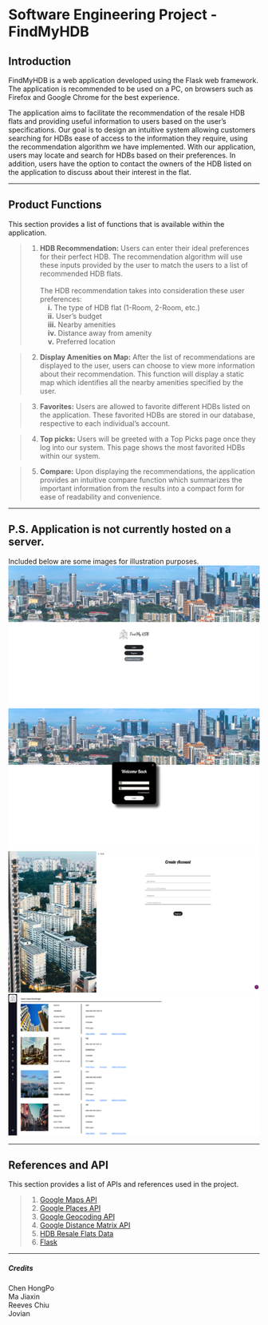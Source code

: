 # Software Engineering Project - FindMyHDB

## Introduction

FindMyHDB is a web application developed using the Flask web framework. The application is recommended to be used on a PC, on browsers such as Firefox and Google Chrome for the best experience.

The application aims to facilitate the recommendation of the resale HDB flats and providing useful information to users based on the user’s specifications. Our goal is to design an intuitive system allowing customers searching for HDBs ease of access to the information they require, using the recommendation algorithm we have implemented. With our application, users may locate and search for HDBs based on their preferences. In addition, users have the option to contact the owners of the HDB listed on the application to discuss about their interest in the flat.

---

## Product Functions
This section provides a list of functions that is available within the application.

> 1. **HDB Recommendation:** Users can enter their ideal preferences for their perfect HDB. The recommendation algorithm will use these inputs provided by the user to match the users to a list of recommended HDB flats. <br/> <br/>
> The HDB recommendation takes into consideration these user preferences: <br/>
> &nbsp; &nbsp; **i.** The type of HDB flat (1-Room, 2-Room, etc.) <br/>
> &nbsp; &nbsp; **ii.** User’s budget <br/>
> &nbsp; &nbsp; **iii.** Nearby amenities <br/>
> &nbsp; &nbsp; **iv.** Distance away from amenity <br/>
> &nbsp; &nbsp;  **v.** Preferred location <br/>

> 2. **Display Amenities on Map:** After the list of recommendations are displayed to the user, users can choose to view more information about their recommendation. This function will display a static map which identifies all the nearby amenities specified by the user.

> 3. **Favorites:** Users are allowed to favorite different HDBs listed on the application. These favorited HDBs are stored in our database, respective to each individual’s account.

> 4. **Top picks:** Users will be greeted with a Top Picks page once they log into our system. This page shows the most favorited HDBs within our system.

> 5. **Compare:** Upon displaying the recommendations, the application provides an intuitive compare function which summarizes the important information from the results into a compact form for ease of readability and convenience.

---

## P.S. Application is not currently hosted on a server.
Included below are some images for illustration purposes.
![image1](imgformd/1.png)
![image2](imgformd/2.png)
![image3](imgformd/3.png)
![image4](imgformd/4.png)

---

## References and API
This section provides a list of APIs and references used in the project.
> 1. [Google Maps API](https://developers.google.com/maps/documentation/embed/get-started)
> 2. [Google Places API](https://developers.google.com/maps/documentation/places/web-service/overview)
> 3. [Google Geocoding API](https://developers.google.com/maps/documentation/geocoding/overview)
> 4. [Google Distance Matrix API](https://developers.google.com/maps/documentation/distance-matrix/overview)
> 5. [HDB Resale Flats Data](https://data.gov.sg/dataset/resale-flat-prices)
> 6. [Flask](https://flask.palletsprojects.com/en/2.0.x/)

---

##### Credits
Chen HongPo <br/>
Ma Jiaxin <br/>
Reeves Chiu <br/>
Jovian <br/>
